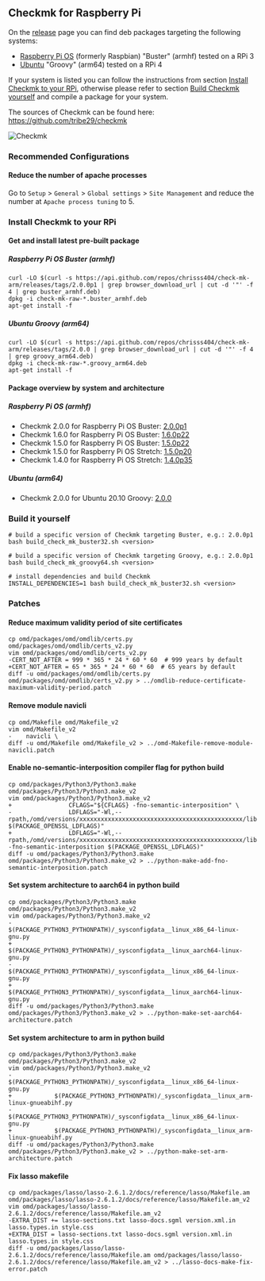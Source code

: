 
## Checkmk for Raspberry Pi

On the [release](https://github.com/chrisss404/check-mk-arm/releases) page you can find deb packages targeting the following systems:

* [Raspberry Pi OS](https://www.raspberrypi.org/downloads/raspberry-pi-os/) (formerly Raspbian) "Buster" (armhf) tested on a RPi 3
* [Ubuntu](https://ubuntu.com/download/raspberry-pi/) "Groovy" (arm64) tested on a RPi 4

If your system is listed you can follow the instructions from section [Install Checkmk to your RPi](#install-checkmk-to-your-rpi), otherwise please refer to section [Build Checkmk yourself](#build-it-yourself) and compile a package for your system.  

The sources of Checkmk can be found here: https://github.com/tribe29/checkmk

![Checkmk](https://raw.github.com/chrisss404/check-mk-arm/master/data/check_mk.png)

### Recommended Configurations

#### Reduce the number of apache processes

Go to `Setup` > `General` > `Global settings` > `Site Management` and reduce the number at `Apache process tuning` to 5.

### Install Checkmk to your RPi

#### Get and install latest pre-built package

##### Raspberry Pi OS Buster (armhf)

    curl -LO $(curl -s https://api.github.com/repos/chrisss404/check-mk-arm/releases/tags/2.0.0p1 | grep browser_download_url | cut -d '"' -f 4 | grep buster_armhf.deb) 
    dpkg -i check-mk-raw-*.buster_armhf.deb
    apt-get install -f

##### Ubuntu Groovy (arm64)

    curl -LO $(curl -s https://api.github.com/repos/chrisss404/check-mk-arm/releases/tags/2.0.0 | grep browser_download_url | cut -d '"' -f 4 | grep groovy_arm64.deb) 
    dpkg -i check-mk-raw-*.groovy_arm64.deb
    apt-get install -f

#### Package overview by system and architecture

##### Raspberry Pi OS (armhf)

* Checkmk 2.0.0 for Raspberry Pi OS Buster: [2.0.0p1](https://github.com/chrisss404/check-mk-arm/releases/tag/2.0.0p1)
* Checkmk 1.6.0 for Raspberry Pi OS Buster: [1.6.0p22](https://github.com/chrisss404/check-mk-arm/releases/tag/1.6.0p22)
* Checkmk 1.5.0 for Raspberry Pi OS Buster: [1.5.0p22](https://github.com/chrisss404/check-mk-arm/releases/tag/1.5.0p22)
* Checkmk 1.5.0 for Raspberry Pi OS Stretch: [1.5.0p20](https://github.com/chrisss404/check-mk-arm/releases/tag/1.5.0p20)
* Checkmk 1.4.0 for Raspberry Pi OS Stretch: [1.4.0p35](https://github.com/chrisss404/check-mk-arm/releases/tag/1.4.0p35)

##### Ubuntu (arm64)

* Checkmk 2.0.0 for Ubuntu 20.10 Groovy: [2.0.0](https://github.com/chrisss404/check-mk-arm/releases/2.0.0)

### Build it yourself

    # build a specific version of Checkmk targeting Buster, e.g.: 2.0.0p1
    bash build_check_mk_buster32.sh <version>

    # build a specific version of Checkmk targeting Groovy, e.g.: 2.0.0p1
    bash build_check_mk_groovy64.sh <version>

    # install dependencies and build Checkmk
    INSTALL_DEPENDENCIES=1 bash build_check_mk_buster32.sh <version>

### Patches

#### Reduce maximum validity period of site certificates

    cp omd/packages/omd/omdlib/certs.py omd/packages/omd/omdlib/certs_v2.py
    vim omd/packages/omd/omdlib/certs_v2.py
    -CERT_NOT_AFTER = 999 * 365 * 24 * 60 * 60  # 999 years by default
    +CERT_NOT_AFTER = 65 * 365 * 24 * 60 * 60  # 65 years by default
    diff -u omd/packages/omd/omdlib/certs.py omd/packages/omd/omdlib/certs_v2.py > ../omdlib-reduce-certificate-maximum-validity-period.patch

#### Remove module navicli

    cp omd/Makefile omd/Makefile_v2
    vim omd/Makefile_v2
    -    navicli \
    diff -u omd/Makefile omd/Makefile_v2 > ../omd-Makefile-remove-module-navicli.patch

#### Enable no-semantic-interposition compiler flag for python build

    cp omd/packages/Python3/Python3.make omd/packages/Python3/Python3.make_v2
    vim omd/packages/Python3/Python3.make_v2
    +                CFLAGS="${CFLAGS} -fno-semantic-interposition" \
    -                LDFLAGS="-Wl,--rpath,/omd/versions/xxxxxxxxxxxxxxxxxxxxxxxxxxxxxxxxxxxxxxxxxxxxxx/lib $(PACKAGE_OPENSSL_LDFLAGS)"
    +                LDFLAGS="-Wl,--rpath,/omd/versions/xxxxxxxxxxxxxxxxxxxxxxxxxxxxxxxxxxxxxxxxxxxxxx/lib -fno-semantic-interposition $(PACKAGE_OPENSSL_LDFLAGS)"
    diff -u omd/packages/Python3/Python3.make omd/packages/Python3/Python3.make_v2 > ../python-make-add-fno-semantic-interposition.patch

#### Set system architecture to aarch64 in python build

    cp omd/packages/Python3/Python3.make omd/packages/Python3/Python3.make_v2
    vim omd/packages/Python3/Python3.make_v2
    -            $(PACKAGE_PYTHON3_PYTHONPATH)/_sysconfigdata__linux_x86_64-linux-gnu.py
    +            $(PACKAGE_PYTHON3_PYTHONPATH)/_sysconfigdata__linux_aarch64-linux-gnu.py
    -            $(PACKAGE_PYTHON3_PYTHONPATH)/_sysconfigdata__linux_x86_64-linux-gnu.py
    +            $(PACKAGE_PYTHON3_PYTHONPATH)/_sysconfigdata__linux_aarch64-linux-gnu.py
    diff -u omd/packages/Python3/Python3.make omd/packages/Python3/Python3.make_v2 > ../python-make-set-aarch64-architecture.patch

#### Set system architecture to arm in python build

    cp omd/packages/Python3/Python3.make omd/packages/Python3/Python3.make_v2
    vim omd/packages/Python3/Python3.make_v2
    -            $(PACKAGE_PYTHON3_PYTHONPATH)/_sysconfigdata__linux_x86_64-linux-gnu.py
    +            $(PACKAGE_PYTHON3_PYTHONPATH)/_sysconfigdata__linux_arm-linux-gnueabihf.py
    -            $(PACKAGE_PYTHON3_PYTHONPATH)/_sysconfigdata__linux_x86_64-linux-gnu.py
    +            $(PACKAGE_PYTHON3_PYTHONPATH)/_sysconfigdata__linux_arm-linux-gnueabihf.py
    diff -u omd/packages/Python3/Python3.make omd/packages/Python3/Python3.make_v2 > ../python-make-set-arm-architecture.patch

#### Fix lasso makefile

    cp omd/packages/lasso/lasso-2.6.1.2/docs/reference/lasso/Makefile.am omd/packages/lasso/lasso-2.6.1.2/docs/reference/lasso/Makefile.am_v2
    vim omd/packages/lasso/lasso-2.6.1.2/docs/reference/lasso/Makefile.am_v2
    -EXTRA_DIST += lasso-sections.txt lasso-docs.sgml version.xml.in lasso.types.in style.css
    +EXTRA_DIST = lasso-sections.txt lasso-docs.sgml version.xml.in lasso.types.in style.css
    diff -u omd/packages/lasso/lasso-2.6.1.2/docs/reference/lasso/Makefile.am omd/packages/lasso/lasso-2.6.1.2/docs/reference/lasso/Makefile.am_v2 > ../lasso-docs-make-fix-error.patch
